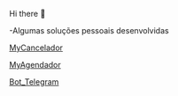 Hi there 👋


-Algumas soluções pessoais desenvolvidas 

[MyCancelador](https://github.com/quelzynh0/MyCancelador)

[MyAgendador](https://github.com/quelzynh0/MyAgendador)

[Bot_Telegram](https://github.com/quelzynh0/bot_telegram)
